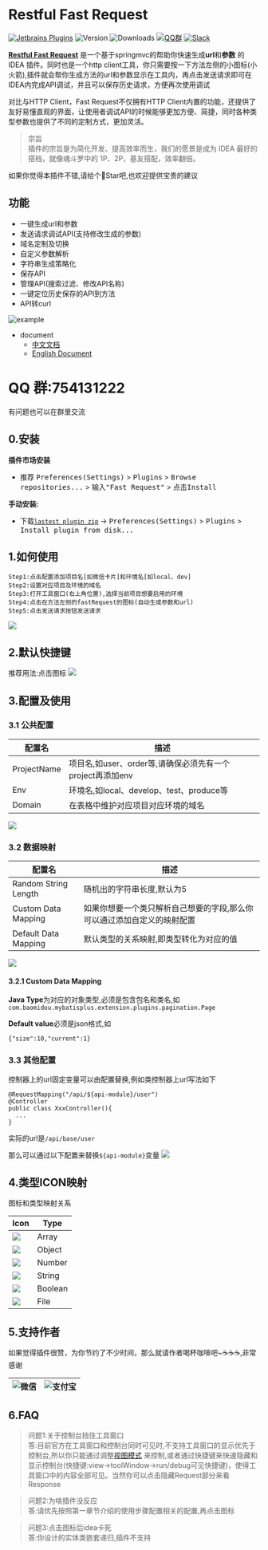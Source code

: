 # Restful Fast Request

[![Jetbrains Plugins][plugin-img]][plugin]
![Version](https://img.shields.io/jetbrains/plugin/v/16988)
![Downloads](https://img.shields.io/jetbrains/plugin/d/16988)
[![QQ群](https://img.shields.io/badge/chat-QQ群-46BC99.svg?style=flat-square)](https://qm.qq.com/cgi-bin/qm/qr?k=1OEJ5QST4zoEUv0x0OvOmC3TUfAIZXAO)
[![Slack](https://img.shields.io/badge/Slack-%23Fast--Request-red)](https://fastrequest.slack.com)

[**Restful Fast Request**](https://plugins.jetbrains.com/plugin/16988-fast-request) 是一个基于springmvc的帮助你快速生成**url**和**参数**
的IDEA 插件。同时也是一个http client工具，你只需要按一下方法左侧的小图标(小火箭),插件就会帮你生成方法的url和参数显示在工具内，再点击发送请求即可在IDEA内完成API调试，并且可以保存历史请求，方便再次使用调试

对比与HTTP Client，Fast Request不仅拥有HTTP Client内置的功能，还提供了友好易懂直观的界面，让使用者调试API的时候能够更加方便、简捷，同时各种类型参数也提供了不同的定制方式，更加灵活。

> 宗旨  
> 插件的宗旨是为简化开发、提高效率而生，我们的愿景是成为 IDEA 最好的搭档，就像魂斗罗中的 1P、2P，基友搭配，效率翻倍。

如果你觉得本插件不错,请给个🌟Star吧,也欢迎提供宝贵的建议

## 功能

* 一键生成url和参数
* 发送请求调试API(支持修改生成的参数)
* 域名定制及切换
* 自定义参数解析
* 字符串生成策略化
* 保存API
* 管理API(搜索过滤、修改API名称)
* 一键定位历史保存的API到方法
* API转curl

![example](./screenshot/example.gif)

- document
  * [中文文档](README.zh_CN.md)
  * [English Document](README.md)

# QQ 群:754131222

有问题也可以在群里交流

## 0.安装

**插件市场安装**

- 推荐 <kbd>Preferences(Settings)</kbd> > <kbd>Plugins</kbd> > <kbd>Browse repositories...</kbd> > <kbd>输入"Fast
  Request"</kbd> > <kbd>点击Install</kbd>

**手动安装:**

- 下载[`lastest plugin zip`][latest-release] -> <kbd>Preferences(Settings)</kbd> > <kbd>Plugins</kbd> > <kbd>Install
  plugin from disk...</kbd>

## 1.如何使用
```
Step1:点击配置添加项目名[如微信卡片]和环境名[如local、dev]
Step2:设置对应项目及环境的域名
Step3:打开工具窗口(右上角位置),选择当前项目想要启用的环境
Step4:点击在方法左侧的fastRequest的图标(自动生成参数和url)
Step5:点击发送请求按钮发送请求
```

![](./screenshot/howToUse.gif)

## 2.默认快捷键
推荐用法:点击图标
![](./screenshot/methodIcon.png)

[comment]: <> (也可通过IDEA快捷键设置修改)

[comment]: <> (|快捷键|作用域|说明|)

[comment]: <> (| --- | --- | --- |)

[comment]: <> (| <kbd> ctrl \ </kbd> | 方法&#40;光标放上面就行&#41; | 生成当前方法的url和请求参数 |)

[comment]: <> (如果它不起作用，您可以在Keymap中搜索<kbd>Generate URL and Param</kbd>并更改快捷键)

[comment]: <> (修改路径:<kbd>Preferences&#40;Settings&#41;</kbd> > <kbd>Keymap</kbd>)

[comment]: <> (另外的方法:<kbd>Code&#40;Toolbar&#41;</kbd> > <kbd>Generate</kbd> > <kbd>Generate URL and Param</kbd>)

## 3.配置及使用

### 3.1 公共配置
|配置名|描述|
| --- | --- |
|ProjectName|项目名,如user、order等,请确保必须先有一个project再添加env|
|Env|环境名,如local、develop、test、produce等|
|Domain|在表格中维护对应项目对应环境的域名|

![](./screenshot/commonConfig.png)

### 3.2 数据映射
|配置名|描述|
| --- | --- |
|Random String Length|随机出的字符串长度,默认为5|
|Custom Data Mapping|如果你想要一个类只解析自己想要的字段,那么你可以通过添加自定义的映射配置|
|Default Data Mapping|默认类型的关系映射,即类型转化为对应的值|

![](./screenshot/dataMapping.png)

#### 3.2.1 Custom Data Mapping
**Java Type**为对应的对象类型,必须是包含包名和类名,如`com.baomidou.mybatisplus.extension.plugins.pagination.Page`

**Default value**必须是json格式,如
```
{"size":10,"current":1}
```

### 3.3 其他配置

控制器上的url固定变量可以由配置替换,例如类控制器上url写法如下

```
@RequestMapping("/api/${api-module}/user")
@Controller
public class XxxController(){
  ...
}
```

实际的url是`/api/base/user`

那么可以通过以下配置来替换`${api-module}`变量
![](./screenshot/otherConfig.png)


## 4.类型ICON映射
图标和类型映射关系

|Icon|Type|
| --- | --- | 
|![](./screenshot/icon/array.svg)  |Array  |
|![](./screenshot/icon/object.svg) |Object |
|![](./screenshot/icon/number.svg) |Number |
|![](./screenshot/icon/string.svg) |String |
|![](./screenshot/icon/boolean.svg)|Boolean|
|![](./screenshot/icon/file.svg)|File|

## 5.支持作者
如果觉得插件很赞，为你节约了不少时间，那么就请作者喝杯咖啡吧~☕☕☕,非常感谢

| ![微信](./screenshot/pay/wechat.jpg) | ![支付宝](./screenshot/pay/alipay.png) |
| --- | --- |

## 6.FAQ
>问题1:关于控制台挡住工具窗口  
答:目前官方在工具窗口和控制台同时可见时,不支持工具窗口的显示优先于控制台,所以你只能通过调整[视图模式](https://www.jetbrains.com/help/idea/viewing-modes.html)
来控制,或者通过快捷键来快速隐藏和显示控制台(快捷键:view->toolWindow->run/debug可见快捷键)，使得工具窗口中的内容全部可见。当然你可以点击隐藏Request部分来看Response

>问题2:为啥插件没反应  
答:请优先按照第一章节介绍的使用步骤配置相关的配置,再点击图标

>问题3:点击图标后idea卡死  
>答:你设计的实体类嵌套递归,插件不支持

[latest-release]: https://github.com/kings1990/fast-request/releases/latest
[plugin]: https://plugins.jetbrains.com/plugin/16988
[plugin-img]: https://img.shields.io/badge/plugin-FastRequest-x.svg
